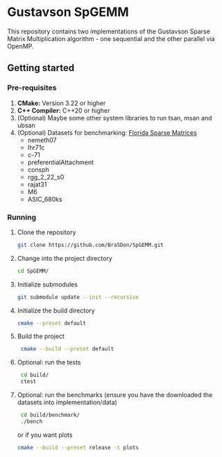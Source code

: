 # Gustavson SpGEMM
This repository contains two implementations of the Gustavson Sparse Matrix Multiplication algorithm - one sequential and the other parallel via OpenMP.

## Getting started
### Pre-requisites
1. **CMake:** Version 3.22 or higher
2. **C++ Compiler:** C++20 or higher
3. (Optional) Maybe some other system libraries to run tsan, msan and ubsan
4. (Optional) Datasets for benchmarking: [Florida Sparse Matrices](http://sparse.tamu.edu/)
   - nemeth07
   - lhr71c
   - c-71
   - preferentialAttachment
   - consph
   - rgg_2_22_s0
   - rajat31
   - M6
   - ASIC_680ks

### Running
1. Clone the repository
    ```sh
    git clone https://github.com/BraSDon/SpGEMM.git
    ```
2. Change into the project directory
    ```sh
    cd SpGEMM/
    ```
3. Initialize submodules
    ```sh
    git submodule update --init --recursive
    ```
4. Initialize the build directory
    ```sh
    cmake --preset default
    ```
5. Build the project
   ```sh
    cmake --build --preset default
    ```
6. Optional: run the tests
   ```sh
    cd build/
    ctest
    ```
7. Optional: run the benchmarks (ensure you have the downloaded the datasets into implementation/data)
   ```sh
    cd build/benchmark/
    ./bench
    ```
   or if you want plots
    ```sh
    cmake --build --preset release -t plots
    ```
